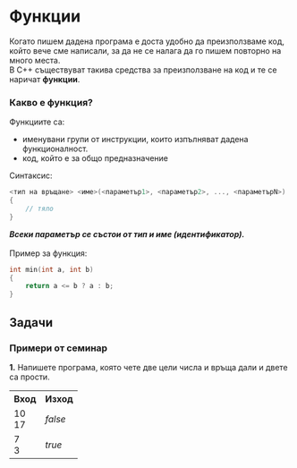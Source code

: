 # Функции
Когато пишем дадена програма е доста удобно да преизползваме код, който вече сме написали, за да не се налага да го пишем повторно на много места. </br>
В С++ съществуват такива средства за преизползване на код и те се наричат **функции**.

### Какво е функция?
Функциите са:
* именувани групи от инструкции, които изпълняват дадена функционалност.
* код, който е за общо предназначение

Синтаксис: 
```c++
<тип на връщане> <име>(<параметър1>, <параметър2>, ..., <параметърN>)
{
    // тяло
}
```
***Всеки параметър се състои от тип и име (идентификатор).*** </br></br>
Пример за функция:
```c++
int min(int a, int b)
{
    return a <= b ? a : b;
}
```

## Задачи
### Примери от семинар
**1.** Напишете програма, която чете две цели числа и връща дали и двете са прости.</br>
<table>
   <tr><th><strong>Вход</strong></th><th><strong>Изход</strong></th></tr>
   <tr><td>10 </br> 17</td><td><i>false</i></td></tr>
   <tr><td>7 </br> 3</td><td><i>true</i></td></tr>
</table>